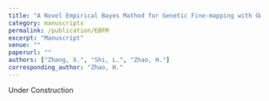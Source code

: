 ```yaml
---
title: "A Novel Empirical Bayes Mathod for Genetic Fine-mapping with GWAS Summary Statistics"
category: manuscripts
permalink: /publication/EBFM
excerpt: "Manuscript"
venue: ""
paperurl: ""
authors: ["Zhang, X.", "Shi, L.", "Zhao, H."]
corresponding_author: "Zhao, H."
---
```

  
Under Construction


<!--  
  The “citation” line below will automatically be rendered in small font on the standalone publication page,  
  so you don’t need to repeat it in the body above.  
-->
